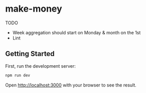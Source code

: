 # make-money

TODO

* Week aggregation should start on Monday & month on the 1st
* Lint

## Getting Started

First, run the development server:

```bash
npm run dev
```

Open [http://localhost:3000](http://localhost:3000) with your browser to see the result.
